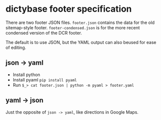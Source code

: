 # dictybase footer specification

There are two footer JSON files. `footer.json` contains the data for the old
sitemap-style footer. `footer-condensed.json` is for the more recent condensed
version of the DCR footer.

The default is to use JSON, but the YAML output can also beused for ease of editing.

## json -> yaml

- Install python
- Install pyaml `pip install pyaml`
- Run `$_> cat footer.json | python -m pyaml > footer.yaml`

## yaml -> json

Just the opposite of `json -> yaml`, like directions in Google Maps.
